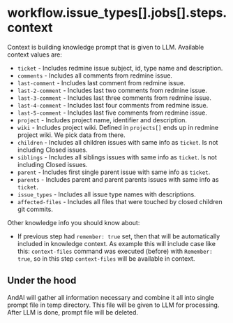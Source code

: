 # workflow.issue_types[].jobs[].steps.context

Context is building knowledge prompt that is given to LLM. Available context values are:
- `ticket` - Includes redmine issue subject, id, type name and description.
- `comments` - Includes all comments from redmine issue.
- `last-comment` - Includes last comment from redmine issue.
- `last-2-comment` - Includes last two comments from redmine issue.
- `last-3-comment` - Includes last three comments from redmine issue.
- `last-4-comment` - Includes last four comments from redmine issue.
- `last-5-comment` - Includes last five comments from redmine issue.
- `project` - Includes project name, identifier and description.
- `wiki` - Includes project wiki. Defined in `projects[]` ends up in redmine project wiki. We pick data from there.
- `children` - Includes all children issues with same info as `ticket`. Is not including Closed issues.
- `siblings` - Includes all siblings issues with same info as `ticket`. Is not including Closed issues.
- `parent` - Includes first single parent issue with same info as `ticket`.
- `parents` - Includes parent and parent parents issues with same info as `ticket`.
- `issue_types` - Includes all issue type names with descriptions.
- `affected-files` - Includes all files that were touched by closed children git commits.

Other knowledge info you should know about:
- If previous step had `remember: true` set, then that will be automatically included in knowledge context.
  As example this will include case like this: `context-files` command was executed (before) with `Remember: true`,
  so in this step `context-files` will be available in context.

## Under the hood
AndAI will gather all information necessary and combine it all into single prompt file in temp directory.
This file will be given to LLM for processing. After LLM is done, prompt file will be deleted.
